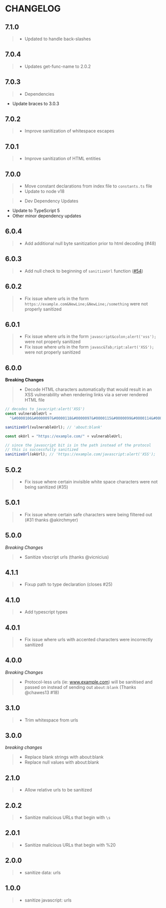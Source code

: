 # CHANGELOG

## 7.1.0

> - Updated to handle back-slashes

## 7.0.4

> - Updates get-func-name to 2.0.2

## 7.0.3

> - Dependencies
  - Update braces to 3.0.3

## 7.0.2

> - Improve sanitization of whitespace escapes

## 7.0.1

> - Improve sanitization of HTML entities

## 7.0.0

> - Move constant declarations from index file to `constants.ts` file
> - Update to node v18

> - Dev Dependency Updates
  - Update to TypeScript 5
  - Other minor dependency updates

## 6.0.4

> - Add additional null byte sanitization prior to html decoding (#48)

## 6.0.3

> - Add null check to beginning of `sanitizeUrl` function ([#54](https://github.com/braintree/sanitize-url/issues/54))

## 6.0.2

> - Fix issue where urls in the form `https://example.com&NewLine;&NewLine;/something` were not properly sanitized

## 6.0.1

> - Fix issue where urls in the form `javascript&colon;alert('xss');` were not properly sanitized
> - Fix issue where urls in the form `javasc&Tab;ript:alert('XSS');` were not properly sanitized

## 6.0.0

**Breaking Changes**

> - Decode HTML characters automatically that would result in an XSS vulnerability when rendering links via a server rendered HTML file

```js
// decodes to javacript:alert('XSS')
const vulnerableUrl =
  "&#0000106&#0000097&#0000118&#0000097&#0000115&#0000099&#0000114&#0000105&#0000112&#0000116&#0000058&#0000097&#0000108&#0000101&#0000114&#0000116&#0000040&#0000039&#0000088&#0000083&#0000083&#0000039&#0000041";

sanitizeUrl(vulnerableUrl); // 'about:blank'

const okUrl = "https://example.com/" + vulnerableUrl;

// since the javascript bit is in the path instead of the protocol
// this is successfully sanitized
sanitizeUrl(okUrl); // 'https://example.com/javascript:alert('XSS');
```

## 5.0.2

> - Fix issue where certain invisible white space characters were not being sanitized (#35)

## 5.0.1

> - Fix issue where certain safe characters were being filtered out (#31 thanks @akirchmyer)

## 5.0.0

_Breaking Changes_

> - Sanitize vbscript urls (thanks @vicnicius)

## 4.1.1

> - Fixup path to type declaration (closes #25)

## 4.1.0

> - Add typescript types

## 4.0.1

> - Fix issue where urls with accented characters were incorrectly sanitized

## 4.0.0

_Breaking Changes_

> - Protocol-less urls (ie: www.example.com) will be sanitised and passed on instead of sending out `about:blank` (Thanks @chawes13 #18)

## 3.1.0

> - Trim whitespace from urls

## 3.0.0

_breaking changes_

> - Replace blank strings with about:blank
> - Replace null values with about:blank

## 2.1.0

> - Allow relative urls to be sanitized

## 2.0.2

> - Sanitize malicious URLs that begin with `\s`

## 2.0.1

> - Sanitize malicious URLs that begin with %20

## 2.0.0

> - sanitize data: urls

## 1.0.0

> - sanitize javascript: urls
